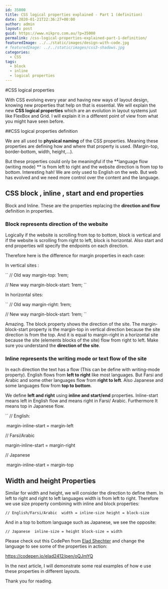 ```yaml
---
id: 35000
title: CSS logical properties explained - Part 1 (definition)
date: 2020-01-21T22:36:27+00:00
author: admin
layout: post
guid: https://www.nikpro.com.au/?p=35000
permalink: /css-logical-properties-explained-part-1-definition/
featuredImage: ../../static/images/design-with-code.jpg
# featuredImage: ../../static/images/css3-shadows.jpg
categories:
  - CSS
tags:
  - block
  - inline
  - logical properties
---
```

#CSS logical properties

With CSS evolving every year and having new ways of layout design, knowing new properties that help on that is essential. We will explain the new **CSS logical properties** which are an evolution in layout systems just like FlexBox and Grid. I will explain it in a different point of view from what you might have seen before.

##CSS logical properties definition

We are all used to **physical naming** of the CSS properties. Meaning these properties are defining how and where that property is used. (Margin-top, border-bottom, width, height,…).

But these properties could only be meaningful if the **language flow (writing mode) ** is from left to right and the website direction is from top to bottom. Interesting hah! We are only used to English on the web. But web has evolved and we need more control over the content and the language.

## CSS block , inline , start and end properties

Block and Inline. These are the properties replacing the **direction and flow** definition in properties. 

### Block represents direction of the website

Logically if the website is scrolling from top to bottom, block is vertical and if the website is scrolling from right to left, block is horizontal. Also start and end properties will specify the endpoints on each direction.

Therefore here is the difference for margin properties in each case:

In vertical sites :

``
// Old way
margin-top: 1rem;

// New way
margin-block-start: 1rem; 
``

In horizontal sites:

``
// Old way
margin-right: 1rem;

// New way
margin-block-start: 1rem; 
``

Amazing. The block property shows the direction of the site. The margin-block-start  property is the margin-top in vertical direction because the site direction is from the top. And it is equal to margin-right in a horizontal site because the site (elements blocks of the site) flow from right to left. Make sure you understand the **direction of the site**. 

### Inline represents the writing mode or text flow of the site

In each direction the text has a flow (This can be define with writing-mode property). English flows from **left to right** like most languages. But Farsi and Arabic and some other languages flow from **right to left**. Also Japanese and some languages flow from **top to bottom**.

We define **left and right** using **inline and start/end** properties. Inline-start means left in English flow and means right in Farsi/ Arabic. Furthermore It means top in Japanese flow.

``
// English:

 margin-inline-start = margin-left

// Farsi/Arabic 

margin-inline-start = margin-right

// Japanese

 margin-inline-start = margin-top

## Width and height Properties

Similar for width and height, we will consider the direction to define them. In left to right and right to left languages width is from left to right. Therefore we use size property combining with inline and block properties:

``
// English/Farsi/Arabic
 width = inline-size height = block-size
``

And  in a top to bottom language such as Japanese, we see the opposite:

``
// Japanese
 inline-size = height
block-size = width
``

Please check out this CodePen from <a href="https://medium.com/@elad" target="_blank"> Elad Shechter</a> and change the language to see some of the properties in action:

https://codepen.io/elad2412/pen/oQJmYQ
 

In the next article, I will demonstrate some real examples of how e use these properties in different layouts. 

Thank you for reading.
